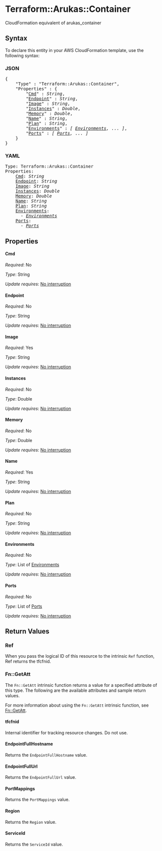 # Terraform::Arukas::Container

CloudFormation equivalent of arukas_container

## Syntax

To declare this entity in your AWS CloudFormation template, use the following syntax:

### JSON

<pre>
{
    "Type" : "Terraform::Arukas::Container",
    "Properties" : {
        "<a href="#cmd" title="Cmd">Cmd</a>" : <i>String</i>,
        "<a href="#endpoint" title="Endpoint">Endpoint</a>" : <i>String</i>,
        "<a href="#image" title="Image">Image</a>" : <i>String</i>,
        "<a href="#instances" title="Instances">Instances</a>" : <i>Double</i>,
        "<a href="#memory" title="Memory">Memory</a>" : <i>Double</i>,
        "<a href="#name" title="Name">Name</a>" : <i>String</i>,
        "<a href="#plan" title="Plan">Plan</a>" : <i>String</i>,
        "<a href="#environments" title="Environments">Environments</a>" : <i>[ <a href="environments.md">Environments</a>, ... ]</i>,
        "<a href="#ports" title="Ports">Ports</a>" : <i>[ <a href="ports.md">Ports</a>, ... ]</i>
    }
}
</pre>

### YAML

<pre>
Type: Terraform::Arukas::Container
Properties:
    <a href="#cmd" title="Cmd">Cmd</a>: <i>String</i>
    <a href="#endpoint" title="Endpoint">Endpoint</a>: <i>String</i>
    <a href="#image" title="Image">Image</a>: <i>String</i>
    <a href="#instances" title="Instances">Instances</a>: <i>Double</i>
    <a href="#memory" title="Memory">Memory</a>: <i>Double</i>
    <a href="#name" title="Name">Name</a>: <i>String</i>
    <a href="#plan" title="Plan">Plan</a>: <i>String</i>
    <a href="#environments" title="Environments">Environments</a>: <i>
      - <a href="environments.md">Environments</a></i>
    <a href="#ports" title="Ports">Ports</a>: <i>
      - <a href="ports.md">Ports</a></i>
</pre>

## Properties

#### Cmd

_Required_: No

_Type_: String

_Update requires_: [No interruption](https://docs.aws.amazon.com/AWSCloudFormation/latest/UserGuide/using-cfn-updating-stacks-update-behaviors.html#update-no-interrupt)

#### Endpoint

_Required_: No

_Type_: String

_Update requires_: [No interruption](https://docs.aws.amazon.com/AWSCloudFormation/latest/UserGuide/using-cfn-updating-stacks-update-behaviors.html#update-no-interrupt)

#### Image

_Required_: Yes

_Type_: String

_Update requires_: [No interruption](https://docs.aws.amazon.com/AWSCloudFormation/latest/UserGuide/using-cfn-updating-stacks-update-behaviors.html#update-no-interrupt)

#### Instances

_Required_: No

_Type_: Double

_Update requires_: [No interruption](https://docs.aws.amazon.com/AWSCloudFormation/latest/UserGuide/using-cfn-updating-stacks-update-behaviors.html#update-no-interrupt)

#### Memory

_Required_: No

_Type_: Double

_Update requires_: [No interruption](https://docs.aws.amazon.com/AWSCloudFormation/latest/UserGuide/using-cfn-updating-stacks-update-behaviors.html#update-no-interrupt)

#### Name

_Required_: Yes

_Type_: String

_Update requires_: [No interruption](https://docs.aws.amazon.com/AWSCloudFormation/latest/UserGuide/using-cfn-updating-stacks-update-behaviors.html#update-no-interrupt)

#### Plan

_Required_: No

_Type_: String

_Update requires_: [No interruption](https://docs.aws.amazon.com/AWSCloudFormation/latest/UserGuide/using-cfn-updating-stacks-update-behaviors.html#update-no-interrupt)

#### Environments

_Required_: No

_Type_: List of <a href="environments.md">Environments</a>

_Update requires_: [No interruption](https://docs.aws.amazon.com/AWSCloudFormation/latest/UserGuide/using-cfn-updating-stacks-update-behaviors.html#update-no-interrupt)

#### Ports

_Required_: No

_Type_: List of <a href="ports.md">Ports</a>

_Update requires_: [No interruption](https://docs.aws.amazon.com/AWSCloudFormation/latest/UserGuide/using-cfn-updating-stacks-update-behaviors.html#update-no-interrupt)

## Return Values

### Ref

When you pass the logical ID of this resource to the intrinsic `Ref` function, Ref returns the tfcfnid.

### Fn::GetAtt

The `Fn::GetAtt` intrinsic function returns a value for a specified attribute of this type. The following are the available attributes and sample return values.

For more information about using the `Fn::GetAtt` intrinsic function, see [Fn::GetAtt](https://docs.aws.amazon.com/AWSCloudFormation/latest/UserGuide/intrinsic-function-reference-getatt.html).

#### tfcfnid

Internal identifier for tracking resource changes. Do not use.

#### EndpointFullHostname

Returns the <code>EndpointFullHostname</code> value.

#### EndpointFullUrl

Returns the <code>EndpointFullUrl</code> value.

#### PortMappings

Returns the <code>PortMappings</code> value.

#### Region

Returns the <code>Region</code> value.

#### ServiceId

Returns the <code>ServiceId</code> value.

